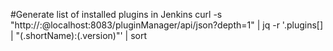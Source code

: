#Generate list of installed plugins in Jenkins
curl -s "http://<login>:<pass>@localhost:8083/pluginManager/api/json?depth=1" | jq -r '.plugins[] | "\(.shortName):\(.version)"' | sort

